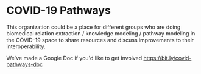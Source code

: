 # COVID-19 Pathways

This organization could be a place for different groups who are doing biomedical
relation extraction / knowledge modeling / pathway modeling in the COVID-19 space
to share resources and discuss improvements to their interoperability. 

We've made a Google Doc if you'd like to get involved https://bit.ly/covid-pathways-doc
